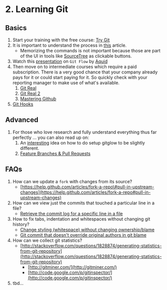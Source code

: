 # 2. Learning Git

## Basics

1. Start your training with the free course: [Try Git](https://try.github.io)
2. It is important to understand the process in [this](http://nvie.com/posts/a-successful-git-branching-model/) article.
   * Memorizing the commands is not important because those are part of the UI in tools like [SourceTree](https://www.sourcetreeapp.com/) as clickable buttons.
3. Watch this [presentation](https://docs.google.com/presentation/d/11gkl1nfHHU1UQnd1n6Z4IaWeKA8PniqMf3TRTbgwe6c/present?slide=id.p4) on `Git Flow` by [Aquid](https://github.com/aquid)
4. Then move on to intermediate courses which require a paid subscription. There is a very good chance that your company already pays for it or could start paying for it. So quickly check with your reporting manager to make use of what's available.
   1. [Git Real](https://www.codeschool.com/courses/git-real)
   2. [Git Real 2](https://www.codeschool.com/courses/git-real-2)
   3. [Mastering Github](https://www.codeschool.com/courses/mastering-github)
5. [Git Hooks](https://www.codeschool.com/screencasts/git-hooks)

## Advanced

1. For those who love research and fully understand everything thus far perfectly ... you can also read up on:
   1. An [interesting](http://blog.rubydubee.com/git/2015/03/01/new-git-flow/) idea on how to do setup gitglow to be slightly different.
   2. [Feature Branches & Pull Requests](https://www.codeschool.com/screencasts/feature-branches-pull-requests)

## FAQs

1. How can we update a `fork` with changes from its source?
   * [https://help.github.com/articles/fork-a-repo\#pull-in-upstream-changes](https://help.github.com/articles/fork-a-repo#pull-in-upstream-changes)
2. How can we view just the commits that touched a particular line in a file?
   * [Retrieve the commit log for a specific line in a file](http://stackoverflow.com/questions/8435343/retrieve-the-commit-log-for-a-specific-line-in-a-file)
3. How to fix tabs, indentation and whitespaces without changing git history?
   * [Change styling \(whitespace\) without changing ownership/blame](http://stackoverflow.com/questions/4112410/git-change-styling-whitespace-without-changing-ownership-blame)
   * [Git commit that doesn't override original authors in git blame](http://stackoverflow.com/questions/3945382/git-commit-that-doesnt-override-original-authors-in-git-blame)
4. How can we collect git statistics?
   * [http://stackoverflow.com/questions/1828874/generating-statistics-from-git-repository](http://stackoverflow.com/questions/1828874/generating-statistics-from-git-repository)
     * [http://gitminer.com/](http://gitminer.com/)
     * [http://code.google.com/p/gitinspector/](http://code.google.com/p/gitinspector/)
5. tbd...

